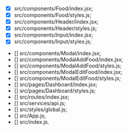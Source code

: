 - [x] src/components/Food/index.jsx;
- [x] src/components/Food/styles.js;
- [x] src/components/Header/index.jsx;
- [x] src/components/Header/styles.js;
- [x] src/components/Input/index.jsx;
- [x] src/components/Input/styles.js;
- [] src/components/Modal/index.jsx;
- [] src/components/ModalAddFood/index.jsx;
- [] src/components/ModalAddFood/styles.js;
- [] src/components/ModalEditFood/index.jsx;
- [] src/components/ModalEditFood/styles.js;
- [] src/pages/Dashboard/index.jsx;
- [] src/pages/Dashboard/styles.js;
- [] src/routes/index.jsx;
- [] src/services/api.js;
- [] src/styles/global.js;
- [] src/App.js;
- [] src/index.js.